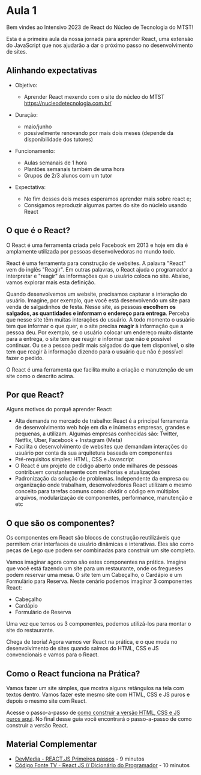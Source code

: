 # Aula 1
Bem vindes ao Intensivo 2023 de React do Núcleo de Tecnologia do MTST!

Esta é a primeira aula da nossa jornada para aprender React, uma extensão do JavaScript que nos ajudarão a dar o próximo passo no desenvolvimento de sites.

## Alinhando expectativas

* Objetivo:
    * Aprender React mexendo com o site do núcleo do MTST https://nucleodetecnologia.com.br/

* Duração:
    * maio/junho
    * possivelmente renovando por mais dois meses (depende da disponibilidade dos tutores)

* Funcionamento: 
    * Aulas semanais de 1 hora
    * Plantões semanais também de uma hora
    * Grupos de 2/3 alunos com um tutor

* Expectativa:
    * No fim desses dois meses esperamos aprender mais sobre react e;
    * Consigamos reproduzir algumas partes do site do núclelo usando React

## O que é o React?

O React é uma ferramenta criada pelo Facebook em 2013 e hoje em dia é amplamente utilizada por pessoas desenvolvedoras no mundo todo. 

React é uma ferramenta para construção de websites. A palavra "React" vem do inglês "Reagir". Em outras palavras, o React ajuda o programador a interpretar e "reagir" às informações que o usuário coloca no site. Abaixo, vamos explorar mais esta definição.

Quando desenvolvemos um website, precisamos capturar a interação do usuário. Imagine, por exemplo, que você está desenvolvendo um site para venda de salgadinhos de festa. Nesse site, as pessoas **escolhem os salgados, as quantidades e informam o endereço para entrega**. Perceba que nesse site têm muitas interações do usuário. A todo momento o usuário tem que informar o que quer, e o site precisa **reagir** à informação que a pessoa deu. Por exemplo, se o usuário colocar um endereço muito distante para a entrega, o site tem que reagir e informar que não é possível continuar. Ou se a pessoa pedir mais salgados do que tem disponível, o site tem que reagir à informação dizendo para o usuário que não é possível fazer o pedido.

O React é uma ferramenta que facilita muito a criação e manutenção de um site como o descrito acima.

## Por que React?

Alguns motivos do porquê aprender React: 
- Alta demanda no mercado de trabalho: React é a principal ferramenta de desenvolvimento web hoje em dia e inúmeras empresas, grandes e pequenas, a utilizam. Algumas empresas conhecidas são: Twitter, Netflix, Uber, Facebook + Instagram (Meta)
- Facilita o desenvolvimento de websites que demandam interações do usuário por conta da sua arquitetura baseada em componentes
- Pré-requisitos simples: HTML, CSS e Javascript
- O React é um projeto de código aberto onde milhares de pessoas contribuem constantemente com melhorias e atualizações
- Padronização da solução de problemas. Independente da empresa ou organização onde trabalham, desenvolvedores React utilizam o mesmo conceito para tarefas comuns como: dividir o código em múltiplos arquivos, modularização de componentes, performance, manutenção e etc

## O que são os componentes?
Os componentes em React são blocos de construção reutilizáveis que permitem criar interfaces de usuário dinâmicas e interativas. Eles são como peças de Lego que podem ser combinadas para construir um site completo.

Vamos imaginar agora como são estes componentes na prática. Imagine que você está fazendo um site para um restaurante, onde os fregueses podem reservar uma mesa. O site tem um Cabeçalho, o Cardápio e um Formulário para Reserva. Neste cenário podemos imaginar 3 componentes React:
- Cabeçalho
- Cardápio
- Formulário de Reserva

Uma vez que temos os 3 componentes, podemos utilizá-los para montar o site do restaurante.

Chega de teoria! Agora vamos ver React na prática, e o que muda no 
desenvolvimento de sites quando saímos do HTML, CSS e JS convencionais e vamos para o React.

## Como o React funciona na Prática?

Vamos fazer um site simples, que mostra alguns retângulos na tela com textos dentro. Vamos fazer este mesmo site com HTML, CSS e JS puros e depois o mesmo site com React.

Acesse o passo-a-passo de [como construir a versão HTML, CSS e JS puros aqui](./exemplo_html_css_js.md). No final desse guia você encontrará o passo-a-passo de como construir a versão React.

## Material Complementar
- [DevMedia - REACT.JS Primeiros passos](https://www.youtube.com/watch?v=SQsR0KA-oew) - 9 minutos
- [Código Fonte TV - React JS // Dicionário do Programador](https://www.youtube.com/watch?v=NhUr8cwDiiM) - 10 minutos

